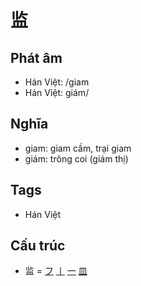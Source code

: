 # 监

## Phát âm
* Hán Việt: /giam
* Hán Việt: giám/

## Nghĩa
* giam: giam cầm, trại giam
* giám: trông coi (giám thị)

## Tags
* Hán Việt

## Cấu trúc
* 监 = [フ](フ.md) [丨](丨.md) [一](一.md) [皿](皿.md)

<script>window.HANZI_FIELD='监';</script>